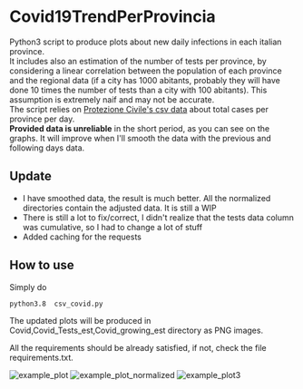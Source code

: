 # Covid19TrendPerProvincia
Python3 script to produce plots about new daily infections in each italian province.<br>
It includes also an estimation of the number of tests per province, by considering a linear correlation between the population of each province and the regional data (if a city has 1000 abitants, probably they will have done 10 times the number of tests than a city with 100 abitants). This assumption is extremely naif and may not be accurate. <br>
The script relies on [Protezione Civile's csv data](https://github.com/pcm-dpc/COVID-19/) about total cases per province per day.<br>
__Provided data is unreliable__ in the short period, as you can see on the graphs. It will improve when I'll smooth the data with the previous and following days data.

## Update

 - I have smoothed data, the result is much better. All the normalized directories contain the adjusted data. It is still a WIP
 - There is still a lot to fix/correct, I didn't realize that the tests data column was cumulative, so I had to change a lot of stuff
 - Added caching for the requests


## How to use
Simply do 

```python3.8  csv_covid.py```

The updated plots will be produced in Covid,Covid_Tests_est,Covid_growing_est directory as PNG images.

All the requirements should be already satisfied, if not, check the file requirements.txt.


![example_plot](Covid/Covid%20new%20infections%20per%20day%20in%20Milano%20MI.png)
![example_plot_normalized](Covid_n/Covid%20new%20infections%20per%20day%20in%20Milano%20MI%20normalized.png)
![example_plot3](Covid_infection_per_test_est_n/Covid%20estimated%20growing%20rate%20in%20Milano%20MI%20normalized.png)
